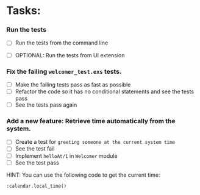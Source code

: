 # Tasks:

### Run the tests

- [ ] Run the tests from the command line

- [ ] OPTIONAL: Run the tests from UI extension

### Fix the failing `welcomer_test.exs` tests.

- [ ] Make the failing tests pass as fast as possible
- [ ] Refactor the code so it has no conditional statements and see the tests pass
- [ ] See the tests pass again

### Add a new feature: Retrieve time automatically from the system.

- [ ] Create a test for `greeting someone at the current system time`
- [ ] See the test fail
- [ ] Implement `helloAt/1` in `Welcomer` module
- [ ] See the test pass

HINT: You can use the following code to get the current time:

```
:calendar.local_time()
```
